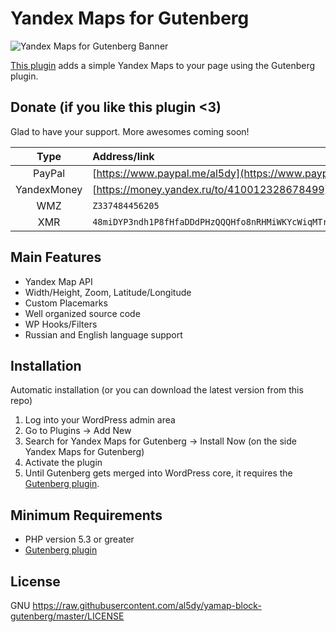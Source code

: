 # Yandex Maps for Gutenberg

![Yandex Maps for Gutenberg Banner](https://res.cloudinary.com/al5dy/image/upload/v1530454579/gutenberg-yandex-map.png)

[This plugin](https://wordpress.org/plugins/yamap-block-gutenberg/) adds a simple Yandex Maps to your page using the Gutenberg plugin.

## Donate (if you like this plugin <3)

Glad to have your support. More awesomes coming soon!

| Type | Address/link |
| :---: | :--- |
| PayPal | [https://www.paypal.me/al5dy](https://www.paypal.me/al5dy/5usd) |
| YandexMoney | [https://money.yandex.ru/to/410012328678499](https://money.yandex.ru/to/410012328678499) |
| WMZ | `Z337484456205` |
| XMR | `48miDYP3ndh1P8fHfaDDdPHzQQQHfo8nRHMiWKYcWiqMTrY9uNkBUJiHNKBg8zWEx875JtpyQBtcA6BzVsyHowKA42ARwZh` |


## Main Features

* Yandex Map API
* Width/Height, Zoom, Latitude/Longitude
* Custom Placemarks
* Well organized source code
* WP Hooks/Filters
* Russian and English language support


## Installation

Automatic installation (or you can download the latest version from this repo)

1. Log into your WordPress admin area
2. Go to Plugins -> Add New
3. Search for Yandex Maps for Gutenberg -> Install Now (on the side Yandex Maps for Gutenberg)
4. Activate the plugin
5. Until Gutenberg gets merged into WordPress core, it requires the [Gutenberg plugin](https://wordpress.org/plugins/gutenberg/).


## Minimum Requirements

* PHP version 5.3 or greater
* [Gutenberg plugin](https://wordpress.org/plugins/gutenberg/)

## License

GNU <https://raw.githubusercontent.com/al5dy/yamap-block-gutenberg/master/LICENSE>
